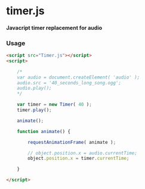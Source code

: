 timer.js
========

#### Javacript timer replacement for audio ####

### Usage ###

```html
<script src="Timer.js"></script>
<script>

	/*
	var audio = document.createElement( 'audio' );
	audio.src = '40_seconds_long_song.ogg';
	audio.play();
	*/

	var timer = new Timer( 40 );
	timer.play();

	animate();

	function animate() {

		requestAnimationFrame( animate );

		// object.position.x = audio.currentTime;
		object.position.x = timer.currentTime;

	}

</script>
```
